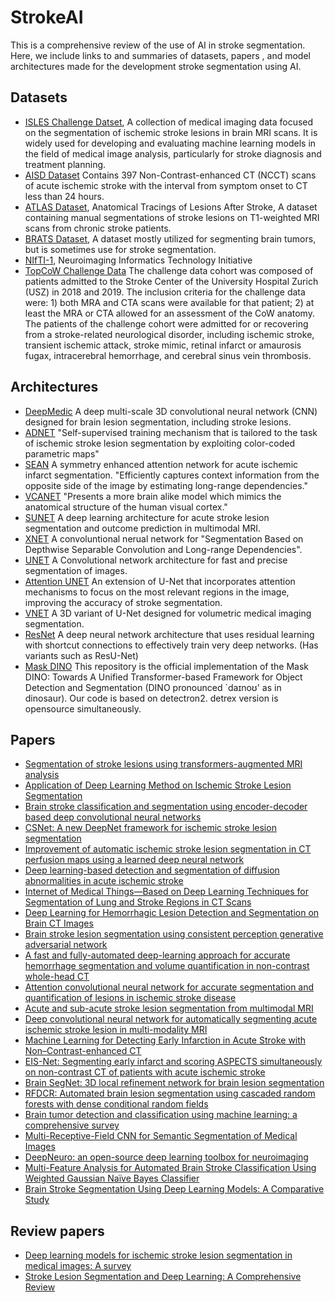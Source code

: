 # StrokeAI
This is a comprehensive review of the use of AI in stroke segmentation. Here, we include links to and summaries of datasets, papers , and model architectures made for the development stroke segmentation using AI. 
## Datasets
- [ISLES Challenge Datset](https://isles22.grand-challenge.org/dataset/), A collection of medical imaging data focused on the segmentation of ischemic stroke lesions in brain MRI scans. It is widely used for developing and evaluating machine learning models in the field of medical image analysis, particularly for stroke diagnosis and treatment planning.
- [AISD Dataset](https://github.com/GriffinLiang/AISD) Contains 397 Non-Contrast-enhanced CT (NCCT) scans of acute ischemic stroke with the interval from symptom onset to CT less than 24 hours.
- [ATLAS Dataset](https://fcon_1000.projects.nitrc.org/indi/retro/atlas.html), Anatomical Tracings of Lesions After Stroke, A dataset containing manual segmentations of stroke lesions on T1-weighted MRI scans from chronic stroke patients.
- [BRATS Dataset](https://www.med.upenn.edu/cbica/brats2020/data.html), A dataset mostly utilized for segmenting brain tumors, but is sometimes use for stroke segmentation.
- [NIfTI-1](https://nifti.nimh.nih.gov/nifti-1/data), Neuroimaging Informatics Technology Initiative
- [TopCoW Challenge Data](https://topcow24.grand-challenge.org/data/) The challenge data cohort was composed of patients admitted to the Stroke Center of the University Hospital Zurich (USZ) in 2018 and 2019. The inclusion criteria for the challenge data were: 1) both MRA and CTA scans were available for that patient; 2) at least the MRA or CTA allowed for an assessment of the CoW anatomy. The patients of the challenge cohort were admitted for or recovering from a stroke-related neurological disorder, including ischemic stroke, transient ischemic attack, stroke mimic, retinal infarct or amaurosis fugax, intracerebral hemorrhage, and cerebral sinus vein thrombosis.

## Architectures
- [DeepMedic](https://github.com/deepmedic/deepmedic)  A deep multi-scale 3D convolutional neural network (CNN) designed for brain lesion segmentation, including stroke lesions.
- [ADNET](https://github.com/biomedical-data-analysis-laboratory/adnet-for-ais-segmentation) "Self-supervised training mechanism that is tailored to the task of ischemic stroke lesion segmentation by exploiting color-coded parametric maps"
- [SEAN](https://link.springer.com/chapter/10.1007/978-3-030-87234-2_41) A symmetry enhanced attention network for acute ischemic infarct segmentation. "Efficiently captures context information from the opposite side of the image by estimating long-range dependencies."
- [VCANET](https://github.com/Darko28/VCA-Net) "Presents a more brain alike model which mimics the anatomical structure of the human visual cortex."
- [SUNET](https://github.com/NIC-VICOROB/SUNet-architecture) A deep learning architecture for acute stroke lesion segmentation and outcome prediction in multimodal MRI.
- [XNET](https://github.com/Andrewsher/X-Net) A convoluntional nerual network for "Segmentation Based on Depthwise Separable Convolution and Long-range Dependencies".
- [UNET](https://github.com/zhixuhao/unet) A Convolutional network architecture for fast and precise segmentation of images.
- [Attention UNET](https://arxiv.org/abs/1804.03999) An extension of U-Net that incorporates attention mechanisms to focus on the most relevant regions in the image, improving the accuracy of stroke segmentation.
- [VNET](https://arxiv.org/abs/1606.04797) A 3D variant of U-Net designed for volumetric medical imaging segmentation.
- [ResNet](https://arxiv.org/abs/1512.03385) A deep neural network architecture that uses residual learning with shortcut connections to effectively train very deep networks. (Has variants such as ResU-Net)
- [Mask DINO](https://github.com/IDEA-Research/MaskDINO) This repository is the official implementation of the Mask DINO: Towards A Unified Transformer-based Framework for Object Detection and Segmentation (DINO pronounced `daɪnoʊ' as in dinosaur). Our code is based on detectron2. detrex version is opensource simultaneously.

  
## Papers
- [Segmentation of stroke lesions using transformers-augmented MRI analysis](https://onlinelibrary.wiley.com/doi/pdf/10.1002/hbm.26803)  
- [Application of Deep Learning Method on Ischemic Stroke Lesion Segmentation](https://link.springer.com/article/10.1007/s12204-021-2273-9)
- [Brain stroke classification and segmentation using encoder-decoder based deep convolutional neural networks](https://www.sciencedirect.com/science/article/pii/S001048252200676Xcasa_token=qCB2Xuh7r5wAAAAA:yPcNbf6uZ_mqa3AlEqAmCbcbGD8ijBN93x7OigP45qcMnPqJLm2prJavU3sroSyDxo6HXdtPGLg)
- [CSNet: A new DeepNet framework for ischemic stroke lesion segmentation](https://www.sciencedirect.com/science/article/pii/S0169260719324022?casa_token=rAO9pyYBzUgAAAAA:U1srWb2UdQHvErvIg-FJV8bIPEZettF0sB1KkeeXoBie4vpaFC7VEBrjvsJscOGXXzlXVJhShUI)
- [Improvement of automatic ischemic stroke lesion segmentation in CT perfusion maps using a learned deep neural network](https://www.sciencedirect.com/science/article/pii/S0010482521006430?casa_token=P8QiEV4Rr3YAAAAA:wA60yke6QBMfRdHk9JIEQFUcW88N7EJzQTg3YHj-ARjpe-IEfd8BdjFANLll1Et-n0eXoPXpDMM)
- [Deep learning-based detection and segmentation of diffusion abnormalities in acute ischemic stroke](https://www.nature.com/articles/s43856-021-00062-8)
- [Internet of Medical Things—Based on Deep Learning Techniques for Segmentation of Lung and Stroke Regions in CT Scans](https://ieeexplore.ieee.org/abstract/document/9066845)
- [Deep Learning for Hemorrhagic Lesion Detection and Segmentation on Brain CT Images](https://ieeexplore.ieee.org/abstract/document/9210782/)
- [Brain stroke lesion segmentation using consistent perception generative adversarial network](https://link.springer.com/article/10.1007/s00521-021-06816-8)
- [A fast and fully-automated deep-learning approach for accurate hemorrhage segmentation and volume quantification in non-contrast whole-head CT](https://www.nature.com/articles/s41598-020-76459-7)
- [Attention convolutional neural network for accurate segmentation and quantification of lesions in ischemic stroke disease](https://www.sciencedirect.com/science/article/abs/pii/S1361841520301559)
- [Acute and sub-acute stroke lesion segmentation from multimodal MRI](https://www.sciencedirect.com/science/article/abs/pii/S0169260719305899)
- [Deep convolutional neural network for automatically segmenting acute ischemic stroke lesion in multi-modality MRI](https://link.springer.com/article/10.1007/s00521-019-04096-x)
- [Machine Learning for Detecting Early Infarction in Acute Stroke with Non–Contrast-enhanced CT](https://pubs.rsna.org/doi/full/10.1148/radiol.2020191193)
- [EIS-Net: Segmenting early infarct and scoring ASPECTS simultaneously on non-contrast CT of patients with acute ischemic stroke](https://www.sciencedirect.com/science/article/abs/pii/S136184152100030X)
- [Brain SegNet: 3D local refinement network for brain lesion segmentation](https://link.springer.com/article/10.1186/s12880-020-0409-2)
- [RFDCR: Automated brain lesion segmentation using cascaded random forests with dense conditional random fields](https://www.sciencedirect.com/science/article/pii/S1053811920301075)
- [Brain tumor detection and classification using machine learning: a comprehensive survey](https://link.springer.com/article/10.1007/s40747-021-00563-y)
- [Multi-Receptive-Field CNN for Semantic Segmentation of Medical Images](https://ieeexplore.ieee.org/abstract/document/9166618)
- [DeepNeuro: an open-source deep learning toolbox for neuroimaging](https://link.springer.com/article/10.1007/s12021-020-09477-5)
- [Multi-Feature Analysis for Automated Brain Stroke Classification Using Weighted Gaussian Naïve Bayes Classifier](https://www.worldscientific.com/doi/abs/10.1142/S0218126621501784)
- [Brain Stroke Segmentation Using Deep Learning Models: A Comparative Study](https://arxiv.org/html/2403.17177v1)



## Review papers 
- [Deep learning models for ischemic stroke lesion segmentation in medical images: A survey](https://www.sciencedirect.com/science/article/pii/S0010482524005936)
- [Stroke Lesion Segmentation and Deep Learning: A Comprehensive Review](https://www.ncbi.nlm.nih.gov/pmc/articles/PMC10813717/)

